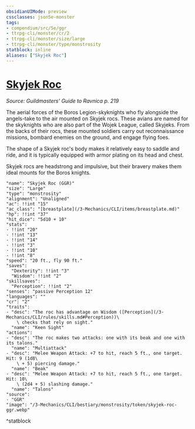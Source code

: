 ```yaml
---
obsidianUIMode: preview
cssclasses: json5e-monster
tags:
- compendium/src/5e/ggr
- ttrpg-cli/monster/cr/2
- ttrpg-cli/monster/size/large
- ttrpg-cli/monster/type/monstrosity
statblock: inline
aliases: ["Skyjek Roc"]
---
```

# [Skyjek Roc](3-Mechanics\CLI\bestiary\monstrosity/skyjek-roc-ggr.md)
*Source: Guildmasters' Guide to Ravnica p. 219*  

The aerial forces of the Boros Legion-skyknights who fly alongside the angels-take to the air mounted on Skyjek rocs. These avians are named for the skyknights who are also part of the Wojek League, called Skyjeks. From the backs of their rocs, these mounted soldiers carry out reconnaissance missions, bombard enemies on the ground, and engage flying foes.

The shape of a Skyjek roc's body makes it relatively easy to saddle and ride, and it is typically equipped with armor plating on its head and chest.

Skyjek rocs are headstrong and impulsive, but their bravery makes them ideal mounts for the Boros knights.

```statblock
"name": "Skyjek Roc (GGR)"
"size": "Large"
"type": "monstrosity"
"alignment": "Unaligned"
"ac": !!int "15"
"ac_class": "[breastplate](/3-Mechanics/CLI/items/breastplate.md)"
"hp": !!int "37"
"hit_dice": "5d10 + 10"
"stats":
- !!int "20"
- !!int "13"
- !!int "14"
- !!int "3"
- !!int "10"
- !!int "8"
"speed": "20 ft., fly 90 ft."
"saves":
  "Dexterity": !!int "3"
  "Wisdom": !!int "2"
"skillsaves":
  "Perception": !!int "2"
"senses": "passive Perception 12"
"languages": ""
"cr": "2"
"traits":
- "desc": "The roc has advantage on Wisdom ([Perception](/3-Mechanics/CLI/rules/skills.md#Perception))\
    \ checks that rely on sight."
  "name": "Keen Sight"
"actions":
- "desc": "The roc makes two attacks: one with its beak and one with its talons."
  "name": "Multiattack"
- "desc": "Melee Weapon Attack: +7 to hit, reach 5 ft., one target. Hit: 9 (1d8\
    \ + 5) piercing damage."
  "name": "Beak"
- "desc": "Melee Weapon Attack: +7 to hit, reach 5 ft., one target. Hit: 10\
    \ (2d4 + 5) slashing damage."
  "name": "Talons"
"source":
- "GGR"
"image": "/3-Mechanics/CLI/bestiary/monstrosity/token/skyjek-roc-ggr.webp"
```
^statblock